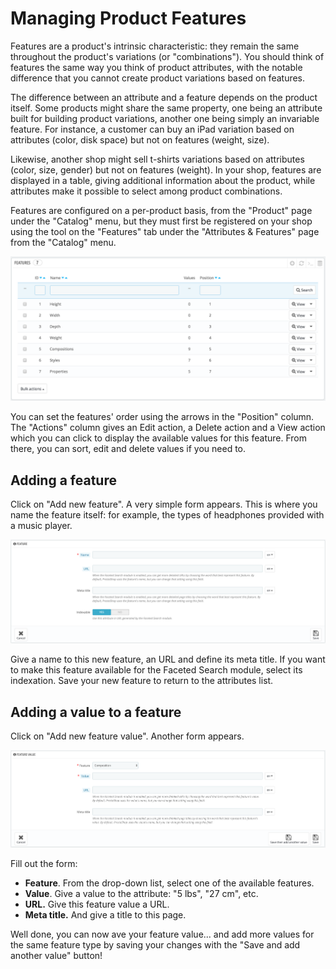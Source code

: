# Managing Product Features

Features are a product's intrinsic characteristic: they remain the same throughout the product's variations (or "combinations"). You should think of features the same way you think of product attributes, with the notable difference that you cannot create product variations based on features.

The difference between an attribute and a feature depends on the product itself. Some products might share the same property, one being an attribute built for building product variations, another one being simply an invariable feature. For instance, a customer can buy an iPad variation based on attributes (color, disk space) but not on features (weight, size).

Likewise, another shop might sell t-shirts variations based on attributes (color, size, gender) but not on features (weight). In your shop, features are displayed in a table, giving additional information about the product, while attributes make it possible to select among product combinations.

Features are configured on a per-product basis, from the "Product" page under the "Catalog" menu, but they must first be registered on your shop using the tool on the "Features" tab under the "Attributes & Features" page from the "Catalog" menu.

![](<../../../.gitbook/assets/51839269 (3) (3) (2).png>)

You can set the features' order using the arrows in the "Position" column. The "Actions" column gives an Edit action, a Delete action and a View action which you can click to display the available values for this feature. From there, you can sort, edit and delete values if you need to.

## Adding a feature <a href="#managingproductfeatures-addingafeature" id="managingproductfeatures-addingafeature"></a>

Click on "Add new feature". A very simple form appears. This is where you name the feature itself: for example, the types of headphones provided with a music player.

![](<../../../.gitbook/assets/64225514 (3) (3) (2).png>)

Give a name to this new feature, an URL and define its meta title. If you want to make this feature available for the Faceted Search module, select its indexation. Save your new feature to return to the attributes list.

## Adding a value to a feature <a href="#managingproductfeatures-addingavaluetoafeature" id="managingproductfeatures-addingavaluetoafeature"></a>

Click on "Add new feature value". Another form appears.

![](<../../../.gitbook/assets/64225515 (3) (3) (2).png>)

Fill out the form:

* **Feature**. From the drop-down list, select one of the available features.
* **Value**. Give a value to the attribute: "5 lbs", "27 cm", etc.
* **URL.** Give this feature value a URL.
* **Meta title.** And give a title to this page.

Well done, you can now ave your feature value... and add more values for the same feature type by saving your changes with the "Save and add another value" button!
